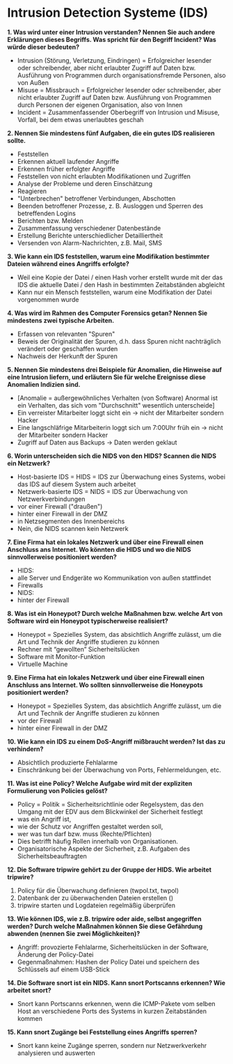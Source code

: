 
# Intrusion Detection Systeme (IDS)

**1. Was wird unter einer Intrusion verstanden? Nennen Sie auch andere Erklärungen dieses Begriffs. Was spricht für den Begriff Incident? Was würde dieser bedeuten?**
* Intrusion (Störung, Verletzung, Eindringen) = Erfolgreicher lesender oder schreibender, aber nicht erlaubter Zugriff auf Daten bzw. Ausführung von Programmen durch organisationsfremde Personen, also von Außen
* Misuse = Missbrauch = Erfolgreicher lesender oder schreibender, aber nicht erlaubter Zugriff auf Daten bzw. Ausführung von Programmen durch Personen der eigenen Organisation, also von Innen
* Incident = Zusammenfassender Oberbegriff von Intrusion und Misuse, Vorfall, bei dem etwas unerlaubtes geschah

**2. Nennen Sie mindestens fünf Aufgaben, die ein gutes IDS realisieren sollte.**
* Feststellen
* Erkennen aktuell laufender Angriffe
* Erkennen früher erfolgter Angriffe
* Feststellen von nicht erlaubten Modifikationen und Zugriffen
* Analyse der Probleme und deren Einschätzung
* Reagieren
* "Unterbrechen" betroffener Verbindungen, Abschotten
* Beenden betroffener Prozesse, z. B. Ausloggen und Sperren des betreffenden Logins
* Berichten bzw. Melden
* Zusammenfassung verschiedener Datenbestände
* Erstellung Berichte unterschiedlicher Detailliertheit
* Versenden von Alarm-Nachrichten, z.B. Mail, SMS

**3. Wie kann ein IDS feststellen, warum eine Modifikation bestimmter Dateien während eines Angriffs erfolgte?**
* Weil eine Kopie der Datei / einen Hash vorher erstellt wurde mit der das IDS die aktuelle Datei / den Hash in bestimmten Zeitabständen abgleicht
* Kann nur ein Mensch feststellen, warum eine Modifikation der Datei vorgenommen wurde

**4. Was wird im Rahmen des Computer Forensics getan? Nennen Sie mindestens zwei typische Arbeiten.**
* Erfassen von relevanten "Spuren"
* Beweis der Originalität der Spuren, d.h. dass Spuren nicht nachträglich verändert oder geschaffen wurden
* Nachweis der Herkunft der Spuren

**5. Nennen Sie mindestens drei Beispiele für Anomalien, die Hinweise auf eine Intrusion liefern, und erläutern Sie für welche Ereignisse diese Anomalien Indizien sind.**
* [Anomalie = außergewöhnliches Verhalten (von Software) Anormal ist ein Verhalten, das sich vom "Durchschnitt" wesentlich unterscheide]
* Ein verreister Mitarbeiter loggt sicht ein -> nicht der Mitarbeiter sondern Hacker
* Eine langschläfrige Mitarbeiterin loggt sich um 7:00Uhr früh ein -> nicht der Mitarbeiter sondern Hacker
* Zugriff auf Daten aus Backups -> Daten werden geklaut

**6. Worin unterscheiden sich die NIDS von den HIDS? Scannen die NIDS ein Netzwerk?**
* Host-basierte IDS = HIDS = IDS zur Überwachung eines Systems, wobei das IDS auf diesem System auch arbeitet
* Netzwerk-basierte IDS = NIDS = IDS zur Überwachung von Netzwerkverbindungen
* vor einer Firewall ("draußen")
* hinter einer Firewall in der DMZ
* in Netzsegmenten des Innenbereichs
* Nein, die NIDS scannen kein Netzwerk

**7. Eine Firma hat ein lokales Netzwerk und über eine Firewall einen Anschluss ans Internet. Wo könnten die HIDS und wo die NIDS sinnvollerweise positioniert werden?**
* HIDS:
* alle Server und Endgeräte wo Kommunikation von außen stattfindet
* Firewalls
* NIDS:
* hinter der Firewall 

**8. Was ist ein Honeypot? Durch welche Maßnahmen bzw. welche Art von Software wird ein Honeypot typischerweise realisiert?**
* Honeypot = Spezielles System, das absichtlich Angriffe zulässt, um die Art und Technik der Angriffe studieren zu können
* Rechner mit “gewollten” Sicherheitslücken
* Software mit Monitor-Funktion
* Virtuelle Machine

**9. Eine Firma hat ein lokales Netzwerk und über eine Firewall einen Anschluss ans Internet. Wo sollten sinnvollerweise die Honeypots positioniert werden?**
* Honeypot = Spezielles System, das absichtlich Angriffe zulässt, um die Art und Technik der Angriffe studieren zu können
* vor der Firewall
* hinter einer Firewall in der DMZ

**10. Wie kann ein IDS zu einem DoS-Angriff mißbraucht werden? Ist das zu verhindern?**
* Absichtlich produzierte Fehlalarme
* Einschränkung bei der Überwachung von Ports, Fehlermeldungen, etc.

**11. Was ist eine Policy? Welche Aufgabe wird mit der expliziten Formulierung von Policies gelöst?**
* Policy = Politik = Sicherheitsrichtlinie oder Regelsystem, das den Umgang mit der EDV aus dem Blickwinkel der Sicherheit festlegt
* was ein Angriff ist, 
* wie der Schutz vor Angriffen gestaltet werden soll, 
* wer was tun darf bzw. muss (Rechte/Pflichten)
* Dies betrifft häufig Rollen innerhalb von Organisationen.
* Organisatorische Aspekte der Sicherheit, z.B. Aufgaben des Sicherheitsbeauftragten

**12. Die Software tripwire gehört zu der Gruppe der HIDS. Wie arbeitet tripwire?**
1. Policy für die Überwachung definieren (twpol.txt, twpol)
2. Datenbank der zu überwachenden Dateien erstellen ()
3. tripwire starten und Logdateien regelmäßig überprüfen

**13. Wie können IDS, wie z.B. tripwire oder aide, selbst angegriffen werden? Durch welche Maßnahmen können Sie diese Gefährdung abwenden (nennen Sie zwei Möglichkeiten)?**
* Angriff: provozierte Fehlalarme, Sicherheitslücken in der Software, Änderung der Policy-Datei
* Gegenmaßnahmen: Hashen der Policy Datei und speichern des Schlüssels auf einem USB-Stick

**14. Die Software snort ist ein NIDS. Kann snort Portscanns erkennen? Wie arbeitet snort?**
* Snort kann Portscanns erkennen, wenn die ICMP-Pakete vom selben Host an verschiedene Ports des Systems in kurzen Zeitabständen kommen

**15. Kann snort Zugänge bei Feststellung eines Angriffs sperren?**
* Snort kann keine Zugänge sperren, sondern nur Netzwerkverkehr analysieren und auswerten